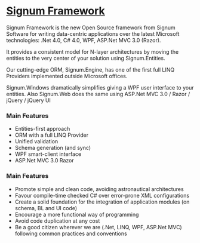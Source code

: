 [Signum Framework](http://www.signumframework.com/)
===================================================

Signum Framework is the new Open Source framework from Signum Software for writing data-centric applications over the latest Microsoft technologies: .Net 4.0, C# 4.0, WPF, ASP.Net MVC 3.0 (Razor). 

It provides a consistent model for N-layer architectures by moving the entities to the very center of your solution using Signum.Entities. 

Our cutting-edge ORM, Signum.Engine, has one of the first full LINQ Providers implemented outside Microsoft offices.

Signum.Windows dramatically simplifies giving a WPF user interface to your entities. Also Signum.Web does the same using ASP.Net MVC 3.0 / Razor / jQuery / jQuery UI



### Main Features ###
* Entities-first approach
* ORM with a full LINQ Provider
* Unified validation
* Schema generation (and sync)
* WPF smart-client interface
* ASP.Net MVC 3.0 Razor


### Main Features ###
* Promote simple and clean code, avoiding astronautical architectures
* Favour compile-time checked C# over error-prone XML configurations
* Create a solid foundation for the integration of application modules (on schema, BL and UI code)
* Encourage a more functional way of programming
* Avoid code duplication at any cost
* Be a good citizen wherever we are (.Net, LINQ, WPF, ASP.Net MVC) following common practices and conventions

